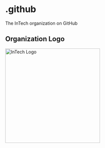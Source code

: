 # .github
The InTech organization on GitHub


<!-- organization logo -->
## Organization Logo
<image src="https://github.com/TECH-C-InTech/.github/blob/main/images/intech-logo.png" width="300" alt="InTech Logo" />


<!-- license -->
<!-- <div align="right">
    <a href="">↗︎</a>
</div> -->